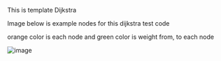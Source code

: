 This is template Dijkstra

Image below is example nodes for this dijkstra test code

orange color is each node and green color is weight from, to each node

![image](https://github.com/rkdtlsdnr102/MyLibrary/assets/45485977/9b907ea3-2264-4662-b856-0d18ef9e3a06)
